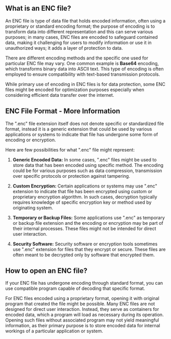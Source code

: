 ## What is an ENC file?

An ENC file is type of data file that holds encoded information, often using a proprietary or standard encoding format; the purpose of encoding is to transform data into different representation and this can serve various purposes; in many cases, ENC files are encoded to safeguard contained data, making it challenging for users to modify information or use it in unauthorized ways; it adds a layer of protection to data.

There are different encoding methods and the specific one used for particular ENC file may vary. One common example is **Base64** encoding, which transforms binary data into ASCII text. This type of encoding is often employed to ensure compatibility with text-based transmission protocols.

While primary use of encoding in ENC files is for data protection, some ENC files might be encoded for optimization purposes especially when considering efficient data transfer over the internet.

## ENC File Format - More Information

The ".enc" file extension itself does not denote specific or standardized file format, instead it is a generic extension that could be used by various applications or systems to indicate that file has undergone some form of encoding or encryption. 

Here are few possibilities for what ".enc" file might represent:

1.  **Generic Encoded Data:** In some cases, ".enc" files might be used to store data that has been encoded using specific method. The encoding could be for various purposes such as data compression, transmission over specific protocols or protection against tampering.
    
2.  **Custom Encryption:** Certain applications or systems may use ".enc" extension to indicate that file has been encrypted using custom or proprietary encryption algorithm. In such cases, decryption typically requires knowledge of specific encryption key or method used by originating system.
    
3.  **Temporary or Backup Files:** Some applications use ".enc" as temporary or backup file extension and the encoding or encryption may be part of their internal processes. These files might not be intended for direct user interaction.
    
4.  **Security Software:** Security software or encryption tools sometimes use ".enc" extension for files that they encrypt or secure. These files are often meant to be decrypted only by software that encrypted them.

## How to open an ENC file?

If your ENC file has undergone encoding through standard format, you can use compatible program capable of decoding that specific format.

For ENC files encoded using a proprietary format, opening it with original program that created the file might be possible. Many ENC files are not designed for direct user interaction. Instead, they serve as containers for encoded data, which a program will load as necessary during its operation. Opening such files without associated program may not yield meaningful information, as their primary purpose is to store encoded data for internal workings of a particular application or system.


